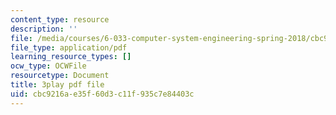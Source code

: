 ```yaml
---
content_type: resource
description: ''
file: /media/courses/6-033-computer-system-engineering-spring-2018/cbc9216ae35f60d3c11f935c7e84403c_r2_-2KW76ec.pdf
file_type: application/pdf
learning_resource_types: []
ocw_type: OCWFile
resourcetype: Document
title: 3play pdf file
uid: cbc9216a-e35f-60d3-c11f-935c7e84403c
---
```

